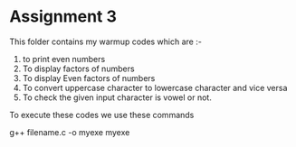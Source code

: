 # Assignment 3
 This folder contains my warmup codes which are :- 
 1. to print even numbers
 2. To display factors of numbers
 3. To display Even factors of numbers
 4. To convert uppercase character to lowercase character and vice versa
 5. To check the given input character is vowel or not.
 
 To execute these codes we use these commands
 
 g++ filename.c -o myexe 
 myexe
